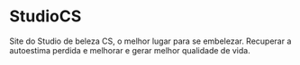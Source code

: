 # StudioCS
 Site do Studio de beleza CS, o melhor lugar para se embelezar. Recuperar a autoestima perdida e melhorar e gerar melhor qualidade de vida.
